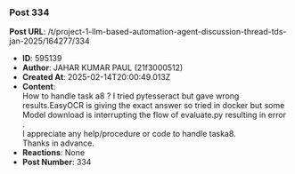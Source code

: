 ### Post 334
**Post URL**: /t/project-1-llm-based-automation-agent-discussion-thread-tds-jan-2025/164277/334
- **ID**: 595139
- **Author**: JAHAR KUMAR PAUL (21f3000512)
- **Created At**: 2025-02-14T20:00:49.013Z
- **Content**:  
  How to handle task a8 ? I tried pytesseract but gave wrong results.EasyOCR is giving the exact answer so tried in docker but some Model download is interrupting the flow of evaluate.py resulting in error .<br>
I appreciate any help/procedure or code to handle taska8.<br>
Thanks in advance.
- **Reactions**: None
- **Post Number**: 334

